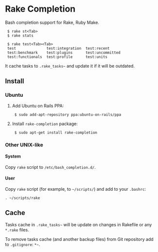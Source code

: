 # Rake Completion

Bash completion support for Rake, Ruby Make.

     $ rake st<Tab>
     $ rake stats

     $ rake test<Tab><Tab>
     test              test:integration  test:recent       
     test:benchmark    test:plugins      test:uncommitted  
     test:functionals  test:profile      test:units

It cache tasks to `.rake_tasks~` and update it if it will be outdated.

## Install

### Ubuntu

1. Add Ubuntu on Rails PPA:
   
        $ sudo add-apt-repository ppa:ubuntu-on-rails/ppa
   
2. Install `rake-completion` package:
   
        $ sudo apt-get install rake-completion

### Other UNIX-like

#### System
Copy `rake` script to `/etc/bash_completion.d/`.

#### User
Copy `rake` script (for example, to `~/scripts/`) and add to your `.bashrc`:

    . ~/scripts/rake

## Cache

Tasks cache in `.rake_tasks~` will be update on changes in Rakefile or any
`*.rake` files.

To remove tasks cache (and another backup files) from Git repository add to
`.gitignore`: `*~`.
